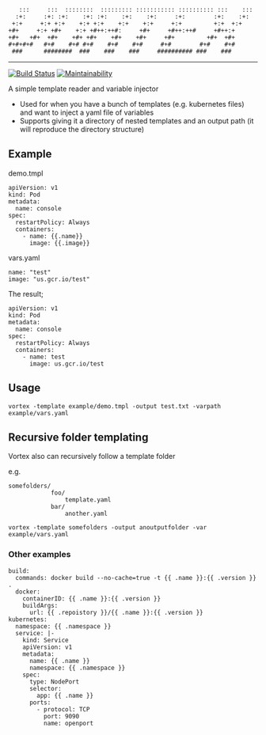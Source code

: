 ```
   :::     :::  ::::::::  ::::::::: ::::::::::: :::::::::: :::    :::
  :+:     :+: :+:    :+: :+:    :+:    :+:     :+:        :+:    :+:  
 +:+     +:+ +:+    +:+ +:+    +:+    +:+     +:+         +:+  +:+    
+#+     +:+ +#+    +:+ +#++:++#:     +#+     +#++:++#     +#++:+      
+#+   +#+  +#+    +#+ +#+    +#+    +#+     +#+         +#+  +#+      
#+#+#+#   #+#    #+# #+#    #+#    #+#     #+#        #+#    #+#      
 ###      ########  ###    ###    ###     ########## ###    ###       
```

---

[![Build Status](https://travis-ci.org/AlexsJones/vortex.svg?branch=master)](https://travis-ci.org/AlexsJones/vortex)
[![Maintainability](https://api.codeclimate.com/v1/badges/93b3be49a1b077adc0ba/maintainability)](https://codeclimate.com/github/AlexsJones/vortex/maintainability)

A simple template reader and variable injector

- Used for when you have a bunch of templates (e.g. kubernetes files) and want to inject a yaml file of variables
- Supports giving it a directory of nested templates and an output path (it will reproduce the directory structure)
## Example

demo.tmpl
```
apiVersion: v1
kind: Pod
metadata:
  name: console
spec:
  restartPolicy: Always
  containers:
    - name: {{.name}}
      image: {{.image}}

```

vars.yaml
```
name: "test"
image: "us.gcr.io/test"

```

The result;
```
apiVersion: v1
kind: Pod
metadata:
  name: console
spec:
  restartPolicy: Always
  containers:
    - name: test
      image: us.gcr.io/test
````
## Usage

```
vortex -template example/demo.tmpl -output test.txt -varpath example/vars.yaml

```

## Recursive folder templating

Vortex also can recursively follow a template folder

e.g.
```
somefolders/
            foo/
                template.yaml
            bar/
                another.yaml

```

```
vortex -template somefolders -output anoutputfolder -var example/vars.yaml
```


### Other examples
```
build:
  commands: docker build --no-cache=true -t {{ .name }}:{{ .version }} .
  docker:
    containerID: {{ .name }}:{{ .version }}
    buildArgs:
      url: {{ .repoistory }}/{{ .name }}:{{ .version }}
kubernetes:
  namespace: {{ .namespace }}
  service: |-
    kind: Service
    apiVersion: v1
    metadata:
      name: {{ .name }}
      namespace: {{ .namespace }}
    spec:
      type: NodePort
      selector:
        app: {{ .name }}
      ports:
        - protocol: TCP
          port: 9090
          name: openport
 ```
